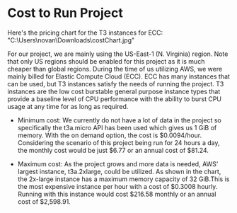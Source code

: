 # Cost to Run Project

Here's the pricing chart for the T3 instances for ECC:
"C:\Users\novan\Downloads\costChart.jpg"

For our project, we are mainly using the US-East-1 (N. Virginia) region. Note that only US regions should be enabled for this project as it is much cheaper than global regions. During the time of us utilizing AWS, we were mainly billed for Elastic Compute Cloud (ECC). ECC has many instances that can be used, but T3 instances satisfy the needs of running the project. T3 instances are the low cost burstable general purpose instance types that provide a baseline level of CPU performance with the ability to burst CPU usage at any time for as long as required. 

- Minimum cost:
    We currently do not have a lot of data in the project so specifically the t3a.micro API has been used which gives us 1 GiB of memory. With the on demand option, the cost is $0.0094/hour. Considering the scenario of this project being run for 24 hours a day, the monthly cost would be just $6.77 or an annual cost of $81.24.

- Maximum cost:
    As the project grows and more data is needed, AWS’ largest instance, t3a.2xlarge, could be utilized. As shown in the chart, the 2x-large instance has a maximum memory capacity of 32 GiB.This is the most expensive instance per hour with a cost of $0.3008 hourly. Running with this instance would cost $216.58 monthly or an annual cost of $2,598.91. 

